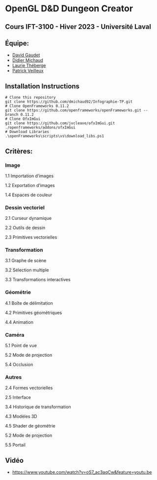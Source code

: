 # OpenGL D&amp;D Dungeon Creator
## Cours IFT-3100 - Hiver 2023 - Université Laval

## Équipe:

- [David Gaudet](https://github.com/DavidGaudetCA)
- [Didier Michaud](https://github.com/dmichaud92)
- [Laurie Théberge](https://github.com/LauTheberge)
- [Patrick Veilleux](https://github.com/patrix87)

## Installation Instructions

```
# Clone this repository
git clone https://github.com/dmichaud92/Infographie-TP.git
# Clone OpenFrameworks 0.11.2
git clone https://github.com/openframeworks/openFrameworks.git --branch 0.11.2
# Clone OfxImGui
git clone https://github.com/jvcleave/ofxImGui.git ./openframeworks/addons/ofxImGui
# Download Libraries
.\openFrameworks\scripts\vs\download_libs.ps1
```

## Critères:

### Image

1.1 Importation d’images

1.2 Exportation d’images

1.4 Espaces de couleur

### Dessin vectoriel

2.1 Curseur dynamique

2.2 Outils de dessin

2.3 Primitives vectorielles

### Transformation

3.1 Graphe de scène

3.2 Sélection multiple

3.3 Transformations interactives

### Géométrie

4.1 Boîte de délimitation

4.2 Primitives géométriques

4.4 Animation

### Caméra

5.1 Point de vue

5.2 Mode de projection

5.4 Occlusion

### Autres

2.4 Formes vectorielles

2.5 Interface

3.4 Historique de transformation

4.3 Modèles 3D

4.5 Shader de géométrie

5.2 Mode de projection

5.5 Portail

## Vidéo
- https://www.youtube.com/watch?v=oS7_ac3aqCw&feature=youtu.be
